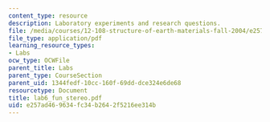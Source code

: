 ```yaml
---
content_type: resource
description: Laboratory experiments and research questions.
file: /media/courses/12-108-structure-of-earth-materials-fall-2004/e257ad469634fc34b2642f5216ee314b_lab6_fun_stereo.pdf
file_type: application/pdf
learning_resource_types:
- Labs
ocw_type: OCWFile
parent_title: Labs
parent_type: CourseSection
parent_uid: 1344fedf-10cc-160f-69dd-dce324e6de68
resourcetype: Document
title: lab6_fun_stereo.pdf
uid: e257ad46-9634-fc34-b264-2f5216ee314b
---
```


